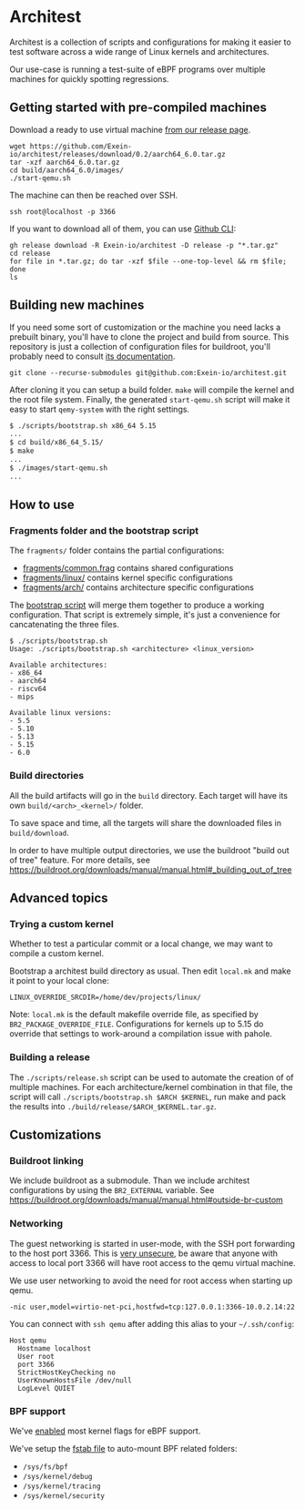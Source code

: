 # Architest

Architest is a collection of scripts and configurations for making it easier to
test software across a wide range of Linux kernels and architectures.

Our use-case is running a test-suite of eBPF programs over multiple machines
for quickly spotting regressions.

## Getting started with pre-compiled machines

Download a ready to use virtual machine [from our release page](https://github.com/Exein-io/architest/releases).

```
wget https://github.com/Exein-io/architest/releases/download/0.2/aarch64_6.0.tar.gz
tar -xzf aarch64_6.0.tar.gz
cd build/aarch64_6.0/images/
./start-qemu.sh
```

The machine can then be reached over SSH.

```
ssh root@localhost -p 3366
```

If you want to download all of them, you can use [Github CLI](https://cli.github.com/):

```
gh release download -R Exein-io/architest -D release -p "*.tar.gz"
cd release
for file in *.tar.gz; do tar -xzf $file --one-top-level && rm $file; done
ls
```

## Building new machines

If you need some sort of customization or the machine you need lacks a prebuilt binary,
you'll have to clone the project and build from source.
This repository is just a collection of configuration files for buildroot, you'll probably
need to consult [its documentation](https://buildroot.org/downloads/manual/manual.html).

```
git clone --recurse-submodules git@github.com:Exein-io/architest.git
```

After cloning it you can setup a build folder. `make` will compile the kernel and the
root file system. Finally, the generated `start-qemu.sh` script will make it easy to
start `qemy-system` with the right settings.

```sh
$ ./scripts/bootstrap.sh x86_64 5.15
...
$ cd build/x86_64_5.15/
$ make
...
$ ./images/start-qemu.sh
...
```

## How to use

### Fragments folder and the bootstrap script

The `fragments/` folder contains the partial configurations:

- [fragments/common.frag](./fragments/common.frag) contains shared configurations
- [fragments/linux/](./fragments/linux/) contains kernel specific configurations
- [fragments/arch/](./fragments/arch/) contains architecture specific configurations

The [bootstrap script](./scripts/bootstrap.sh) will merge them together
to produce a working configuration. That script is extremely simple, it's just
a convenience for cancatenating the three files.

```
$ ./scripts/bootstrap.sh 
Usage: ./scripts/bootstrap.sh <architecture> <linux_version>

Available architectures:
- x86_64
- aarch64
- riscv64
- mips

Available linux versions:
- 5.5
- 5.10
- 5.13
- 5.15
- 6.0
```

### Build directories

All the build artifacts will go in the `build` directory. Each target will have
its own `build/<arch>_<kernel>/` folder.

To save space and time, all the targets will share the downloaded files in `build/download`.

In order to have multiple output directories, we use the buildroot "build out of tree" feature.
For more details, see <https://buildroot.org/downloads/manual/manual.html#_building_out_of_tree>

## Advanced topics

### Trying a custom kernel

Whether to test a particular commit or a local change, we may want to compile
a custom kernel.

Bootstrap a architest build directory as usual. Then edit `local.mk` and make
it point to your local clone:
```
LINUX_OVERRIDE_SRCDIR=/home/dev/projects/linux/
```

Note: `local.mk` is the default makefile override file, as specified by
`BR2_PACKAGE_OVERRIDE_FILE`. Configurations for kernels up to 5.15 do
override that settings to work-around a compilation issue with pahole.

### Building a release

The `./scripts/release.sh` script can be used to automate the creation of
of multiple machines. For each architecture/kernel combination in that file,
the script will call `./scripts/bootstrap.sh $ARCH $KERNEL`, run make and
pack the results into `./build/release/$ARCH_$KERNEL.tar.gz`.

## Customizations

### Buildroot linking

We include buildroot as a submodule. Than we include architest configurations
by using the `BR2_EXTERNAL` variable.
See <https://buildroot.org/downloads/manual/manual.html#outside-br-custom>

### Networking

The guest networking is started in user-mode, with the SSH port forwarding to
the host port 3366. This is [very unsecure](./board/exein/common/overlay/etc/ssh/sshd_config),
be aware that anyone with access to local port 3366 will have root access to the
qemu virtual machine.

We use user networking to avoid the need for root access when starting up qemu.

```
-nic user,model=virtio-net-pci,hostfwd=tcp:127.0.0.1:3366-10.0.2.14:22
```

You can connect with `ssh qemu` after adding this alias to your `~/.ssh/config`:
```
Host qemu
  Hostname localhost
  User root
  port 3366
  StrictHostKeyChecking no
  UserKnownHostsFile /dev/null
  LogLevel QUIET
```

### BPF support

We've [enabled](./board/exein/common/linux.config) most kernel flags for eBPF support.

We've setup the [fstab file](./board/exein/common/overlay/etc/fstab) to auto-mount BPF
related folders:

- `/sys/fs/bpf`
- `/sys/kernel/debug`
- `/sys/kernel/tracing`
- `/sys/kernel/security`

